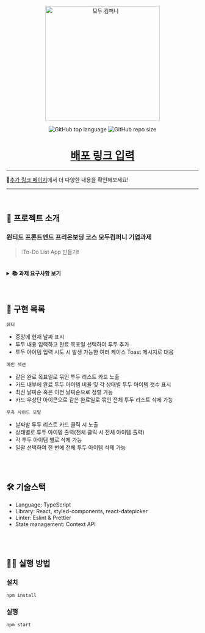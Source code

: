 <p align='middle'>
  <a href='https://www.moduparking.com/'>
    <img src='https://user-images.githubusercontent.com/51367622/130882614-fdfde471-f2c6-4be5-b4e2-afd6181e310c.png' width="300px;" alt="모두 컴퍼니" />
  </a></p>
<p align='middle'><img alt="GitHub top language" src="https://img.shields.io/github/languages/top/ONE-TED/init_convention?color=blueviolet"> <img alt="GitHub repo size" src="https://img.shields.io/github/repo-size/ONE-TED/init_convention"> 
<h1 align='middle'><a href='https://github.com/ONE-TED/init_convention'>배포 링크 입력</a></h1>

---

🧐[추가 링크 페이지]()에서 더 다양한 내용을 확인해보세요!

---

<br/>

## 📌 프로젝트 소개

### 원티드 프론트엔드 프리온보딩 코스 모두컴퍼니 기업과제

> ❕To-Do List App 만들기❗

<br/>

<details>
    <summary><STRONG>
       📚 과제 요구사항 보기
        </STRONG></summary>
- [필수] 적절한 Header를 만든다.   <br/>
- [필수] 스크롤시 Header가 사라지지 않고 화면 상단에 고정되도록 한다. <br/>
- [필수] 필수적으로 추가해야할 기능: Task 목록 조회, 새로운 Task 추가, Task 삭제 <br/>
- [필수] Drag and Drop으로 Task의 순서를 변경한다. <br/>
- [필수] 최소 두가지 이상의 조건으로 Task를 필터링 (ex. 상태, 생성일, 생성자, 중요도)  <br/>
- [필수] Task의 상태 변경 (ex. 진행중 → 완료) <br/>
</details>
<br/>
<br/>

## 📑 구현 목록

`헤더`

- 중앙에 현재 날짜 표시
- 투두 내용 입력하고 완료 목표일 선택하여 투두 추가 
- 투두 아이템 입력 시도 시 발생 가능한 여러 케이스 Toast 메시지로 대응

`메인 섹션`

- 같은 완료 목표일로 묶인 투두 리스트 카드 노출
- 카드 내부에 완료 투두 아이템 비율 및 각 상태별 투두 아이템 갯수 표시
- 최신 날짜순 혹은 이전 날짜순으로 정렬 가능
- 카드 우상단 아이콘으로 같은 완료일로 묶인 전체 투두 리스트 삭제 가능

`우측 사이드 모달`

- 날짜발 투두 리스트 카드 클릭 시 노출
- 상태별로 투두 아이템 출력(전체 클릭 시 전체 아이템 출력)
- 각 투두 아이템 별로 삭제 가능
- 일괄 선택하여 한 번에 전체 투두 아이템 삭제 가능

<br/>  
<br/>

## 🛠 기술스택

- Language: TypeScript
- Library: React, styled-components, react-datepicker
- Linter: Eslint & Prettier
- State management: Context API

<br/>
<br/>

## 👨‍💻 실행 방법

### 설치

`npm install`

### 실행

`npm start`
